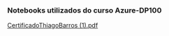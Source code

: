 ### Notebooks utilizados do curso Azure-DP100
[CertificadoThiagoBarros (1).pdf](https://github.com/ThiMorais/Azure-DP100/files/9285364/CertificadoThiagoBarros.1.pdf)
